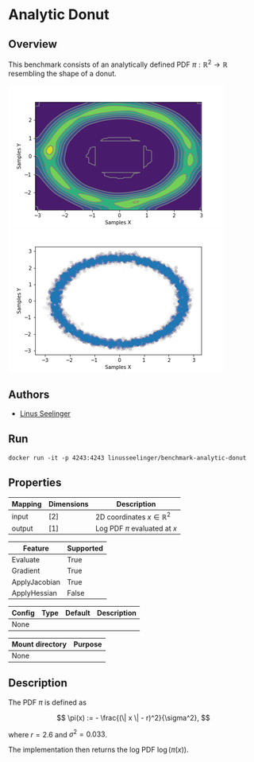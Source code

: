# Analytic Donut

## Overview
This benchmark consists of an analytically defined PDF $\pi : \mathbb{R}^2 \rightarrow \mathbb{R}$ resembling the shape of a donut.

![Contour](https://raw.githubusercontent.com/UM-Bridge/benchmarks/main/benchmarks/analytic-donut/contour.png "Contour plot")
![Samples](https://raw.githubusercontent.com/UM-Bridge/benchmarks/main/benchmarks/analytic-donut/samples.png "Sample scatterplot")

## Authors
- [Linus Seelinger](mailto:linus.seelinger@iwr.uni-heidelberg.de)

## Run
```
docker run -it -p 4243:4243 linusseelinger/benchmark-analytic-donut
```

## Properties

Mapping | Dimensions | Description
---|---|---
input | [2] | 2D coordinates $x \in \mathbb{R}^2$
output | [1] | Log PDF $\pi$ evaluated at $x$

Feature | Supported
---|---
Evaluate | True
Gradient | True
ApplyJacobian | True
ApplyHessian | False

Config | Type | Default | Description
---|---|---|---
None | | |

Mount directory | Purpose
---|---
None |

## Description

The PDF $\pi$ is defined as

$$ \pi(x) := - \frac{(\| x \| - r)^2}{\sigma^2}, $$

where $r = 2.6$ and $\sigma^2 = 0.033$.

The implementation then returns the log PDF $\log(\pi(x))$.
